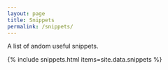 ```yaml
---
layout: page
title: Snippets
permalink: /snippets/
---
```


A list of andom useful snippets.

{% include snippets.html items=site.data.snippets %}
